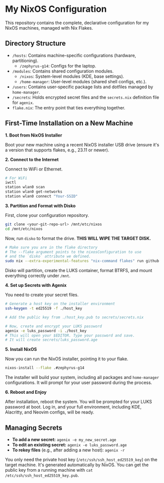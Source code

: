 # My NixOS Configuration

This repository contains the complete, declarative configuration for my NixOS machines, managed with Nix Flakes.

## Directory Structure

-   `/hosts`: Contains machine-specific configurations (hardware, partitioning).
    -   `/zephyrus-g14`: Configs for the laptop.
-   `/modules`: Contains shared configuration modules.
    -   `/nixos`: System-level modules (KDE, base settings).
    -   `/home-manager`: User-level modules (shared shell configs, etc.).
-   `/users`: Contains user-specific package lists and dotfiles managed by `home-manager`.
-   `/secrets`: Holds encrypted secret files and the `secrets.nix` definition file for `agenix`.
-   `flake.nix`: The entry point that ties everything together.

## First-Time Installation on a New Machine

**1. Boot from NixOS Installer**

Boot your new machine using a recent NixOS installer USB drive (ensure it's a version that supports flakes, e.g., 23.11 or newer).

**2. Connect to the Internet**

Connect to WiFi or Ethernet.

```bash
# For WiFi
iwctl
station wlan0 scan
station wlan0 get-networks
station wlan0 connect "Your-SSID"
```

**3. Partition and Format with Disko**

First, clone your configuration repository.

```bash
git clone <your-git-repo-url> /mnt/etc/nixos
cd /mnt/etc/nixos
```

Now, run `disko` to format the drive. **THIS WILL WIPE THE TARGET DISK.**

```bash
# Make sure you are in the flake directory
# The --flake argument points to the nixosConfiguration to use
# and the `disko` attribute we defined.
sudo nix --extra-experimental-features "nix-command flakes" run github:nix-community/disko -- --mode disko ./hosts/zephyrus-g14/disko.nix
```

Disko will partition, create the LUKS container, format BTRFS, and mount everything correctly under `/mnt`.

**4. Set up Secrets with Agenix**

You need to create your secret files.

```bash
# Generate a host key on the installer environment
ssh-keygen -t ed25519 -f ./host_key

# Add the public key from ./host_key.pub to secrets/secrets.nix

# Now, create and encrypt your LUKS password
agenix -e luks_password -i ./host_key
# This will open your $EDITOR. Type your password and save.
# It will create secrets/luks_password.age
```

**5. Install NixOS**

Now you can run the NixOS installer, pointing it to your flake.

```bash
nixos-install --flake .#zephyrus-g14
```

The installer will build your system, including all packages and `home-manager` configurations. It will prompt for your user password during the process.

**6. Reboot and Enjoy**

After installation, reboot the system. You will be prompted for your LUKS password at boot. Log in, and your full environment, including KDE, Alacritty, and Neovim configs, will be ready.

## Managing Secrets

-   **To add a new secret:** `agenix -e my_new_secret.age`
-   **To edit an existing secret:** `agenix -e luks_password.age`
-   **To rekey files** (e.g., after adding a new host): `agenix -r`

You only need the private host key (`/etc/ssh/ssh_host_ed25519_key`) on the target machine. It's generated automatically by NixOS. You can get the public key from a running machine with `cat /etc/ssh/ssh_host_ed25519_key.pub`.